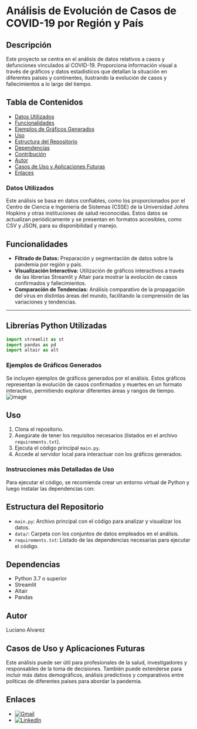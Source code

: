 # Análisis de Evolución de Casos de COVID-19 por Región y País

## Descripción

Este proyecto se centra en el análisis de datos relativos a casos y defunciones vinculados al COVID-19. Proporciona información visual a través de gráficos y datos estadísticos que detallan la situación en diferentes países y continentes, ilustrando la evolución de casos y fallecimientos a lo largo del tiempo.

## Tabla de Contenidos

- [Datos Utilizados](#datos-utilizados)
- [Funcionalidades](#funcionalidades)
- [Ejemplos de Gráficos Generados](#ejemplos-de-gráficos-generados)
- [Uso](#uso)
- [Estructura del Repositorio](#estructura-del-repositorio)
- [Dependencias](#dependencias)
- [Contribución](#contribución)
- [Autor](#autor)
- [Casos de Uso y Aplicaciones Futuras](#casos-de-uso-y-aplicaciones-futuras)
- [Enlaces](#enlaces)

### Datos Utilizados

Este análisis se basa en datos confiables, como los proporcionados por el Centro de Ciencia e Ingeniería de Sistemas (CSSE) de la Universidad Johns Hopkins y otras instituciones de salud reconocidas. Estos datos se actualizan periódicamente y se presentan en formatos accesibles, como CSV y JSON, para su disponibilidad y manejo.

## Funcionalidades

- **Filtrado de Datos:** Preparación y segmentación de datos sobre la pandemia por región y país.
- **Visualización Interactiva:** Utilización de gráficos interactivos a través de las librerías Streamlit y Altair para mostrar la evolución de casos confirmados y fallecimientos.
- **Comparación de Tendencias:** Análisis comparativo de la propagación del virus en distintas áreas del mundo, facilitando la comprensión de las variaciones y tendencias.

---

## Librerías Python Utilizadas
```python
import streamlit as st
import pandas as pd
import altair as alt
```

### Ejemplos de Gráficos Generados

Se incluyen ejemplos de gráficos generados por el análisis. Estos gráficos representan la evolución de casos confirmados y muertes en un formato interactivo, permitiendo explorar diferentes áreas y rangos de tiempo.
![image](https://github.com/LUXI4NO/Covid-19/assets/140111840/3722f26f-f642-47a5-9574-65b323f650c9)


## Uso

1. Clona el repositorio.
2. Asegúrate de tener los requisitos necesarios (listados en el archivo `requirements.txt`).
3. Ejecuta el código principal `main.py`.
4. Accede al servidor local para interactuar con los gráficos generados.

### Instrucciones más Detalladas de Uso

Para ejecutar el código, se recomienda crear un entorno virtual de Python y luego instalar las dependencias con:



## Estructura del Repositorio

- `main.py`: Archivo principal con el código para analizar y visualizar los datos.
- `data/`: Carpeta con los conjuntos de datos empleados en el análisis.
- `requirements.txt`: Listado de las dependencias necesarias para ejecutar el código.

## Dependencias

- Python 3.7 o superior
- Streamlit
- Altair
- Pandas

## Autor

Luciano Alvarez

## Casos de Uso y Aplicaciones Futuras

Este análisis puede ser útil para profesionales de la salud, investigadores y responsables de la toma de decisiones. También puede extenderse para incluir más datos demográficos, análisis predictivos y comparativos entre políticas de diferentes países para abordar la pandemia.

## Enlaces
- [![Gmail](https://img.shields.io/badge/Gmail-D14836?style=for-the-badge&logo=gmail&logoColor=white)](mailto:alvarezlucianoezequiel@gmail.com)
- [![LinkedIn](https://img.shields.io/badge/LinkedIn-0A66C2?style=for-the-badge&logo=linkedin&logoColor=white)](https://www.linkedin.com/in/luciano-alvarez-332843285/)
